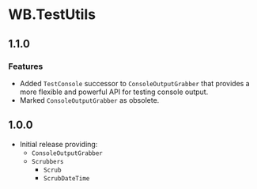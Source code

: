 # WB.TestUtils

## 1.1.0

### Features

- Added `TestConsole` successor to `ConsoleOutputGrabber` that provides a more flexible and powerful API for testing console output.
- Marked `ConsoleOutputGrabber` as obsolete.

## 1.0.0

- Initial release providing:
  - `ConsoleOutputGrabber`
  - `Scrubbers`
    - `Scrub`
    - `ScrubDateTime`
